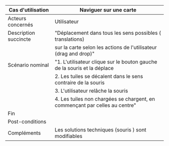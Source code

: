 | Cas d'utilisation     | Naviguer sur une carte                                                      | 
|-----------------------|-----------------------------------------------------------------------------|
| Acteurs concernés     | Utilisateur                                                                 | 
| Description succincte | "Déplacement dans tous les sens possibles ( translations)                   | 
|                       | sur la carte selon les actions de l'utilisateur (drag and drop)"            | 
| Scénario nominal      | "1. L'utilisateur clique sur le bouton gauche de la souris et la déplace    | 
|                       | 2. Les tuiles se décalent dans le sens contraire de la souris               | 
|                       | 3. L'utilisateur relâche la souris                                          | 
|                       | 4. Les tuiles non chargées se chargent, en commençant par celles au centre" | 
| Fin                   |                                                                             | 
| Post-conditions       |                                                                             | 
| Compléments           | Les solutions techniques (souris ) sont modifiables                         | 

